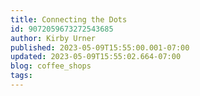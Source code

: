 ```yaml
---
title: Connecting the Dots
id: 9072059673272543685
author: Kirby Urner
published: 2023-05-09T15:55:00.001-07:00
updated: 2023-05-09T15:55:02.664-07:00
blog: coffee_shops
tags: 
---
```



